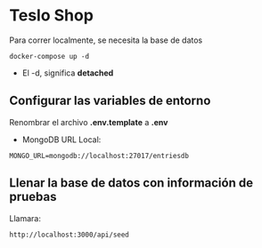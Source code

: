 # Teslo Shop
Para correr localmente, se necesita la base de datos
```
docker-compose up -d
```

* El -d, significa __detached__



## Configurar las variables de entorno
Renombrar el archivo __.env.template__ a __.env__
* MongoDB URL Local:
```
MONGO_URL=mongodb://localhost:27017/entriesdb
```


## Llenar la base de datos con información de pruebas

Llamara:
```
http://localhost:3000/api/seed
```